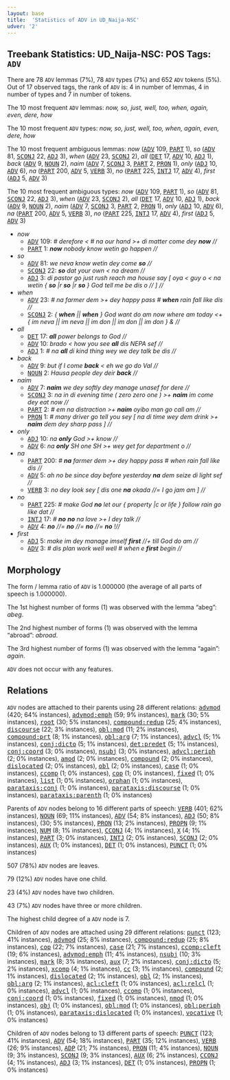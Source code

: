 ```yaml
---
layout: base
title:  'Statistics of ADV in UD_Naija-NSC'
udver: '2'
---
```


## Treebank Statistics: UD_Naija-NSC: POS Tags: `ADV`

There are 78 `ADV` lemmas (7%), 78 `ADV` types (7%) and 652 `ADV` tokens (5%).
Out of 17 observed tags, the rank of `ADV` is: 4 in number of lemmas, 4 in number of types and 7 in number of tokens.

The 10 most frequent `ADV` lemmas: <em>now, so, just, well, too, when, again, even, dere, how</em>

The 10 most frequent `ADV` types:  <em>now, so, just, well, too, when, again, even, dere, how</em>

The 10 most frequent ambiguous lemmas: <em>now</em> (<tt><a href="pcm_nsc-pos-ADV.html">ADV</a></tt> 109, <tt><a href="pcm_nsc-pos-PART.html">PART</a></tt> 1), <em>so</em> (<tt><a href="pcm_nsc-pos-ADV.html">ADV</a></tt> 81, <tt><a href="pcm_nsc-pos-SCONJ.html">SCONJ</a></tt> 22, <tt><a href="pcm_nsc-pos-ADJ.html">ADJ</a></tt> 3), <em>when</em> (<tt><a href="pcm_nsc-pos-ADV.html">ADV</a></tt> 23, <tt><a href="pcm_nsc-pos-SCONJ.html">SCONJ</a></tt> 2), <em>all</em> (<tt><a href="pcm_nsc-pos-DET.html">DET</a></tt> 17, <tt><a href="pcm_nsc-pos-ADV.html">ADV</a></tt> 10, <tt><a href="pcm_nsc-pos-ADJ.html">ADJ</a></tt> 1), <em>back</em> (<tt><a href="pcm_nsc-pos-ADV.html">ADV</a></tt> 9, <tt><a href="pcm_nsc-pos-NOUN.html">NOUN</a></tt> 2), <em>naim</em> (<tt><a href="pcm_nsc-pos-ADV.html">ADV</a></tt> 7, <tt><a href="pcm_nsc-pos-SCONJ.html">SCONJ</a></tt> 3, <tt><a href="pcm_nsc-pos-PART.html">PART</a></tt> 2, <tt><a href="pcm_nsc-pos-PRON.html">PRON</a></tt> 1), <em>only</em> (<tt><a href="pcm_nsc-pos-ADJ.html">ADJ</a></tt> 10, <tt><a href="pcm_nsc-pos-ADV.html">ADV</a></tt> 6), <em>na</em> (<tt><a href="pcm_nsc-pos-PART.html">PART</a></tt> 200, <tt><a href="pcm_nsc-pos-ADV.html">ADV</a></tt> 5, <tt><a href="pcm_nsc-pos-VERB.html">VERB</a></tt> 3), <em>no</em> (<tt><a href="pcm_nsc-pos-PART.html">PART</a></tt> 225, <tt><a href="pcm_nsc-pos-INTJ.html">INTJ</a></tt> 17, <tt><a href="pcm_nsc-pos-ADV.html">ADV</a></tt> 4), <em>first</em> (<tt><a href="pcm_nsc-pos-ADJ.html">ADJ</a></tt> 5, <tt><a href="pcm_nsc-pos-ADV.html">ADV</a></tt> 3)

The 10 most frequent ambiguous types:  <em>now</em> (<tt><a href="pcm_nsc-pos-ADV.html">ADV</a></tt> 109, <tt><a href="pcm_nsc-pos-PART.html">PART</a></tt> 1), <em>so</em> (<tt><a href="pcm_nsc-pos-ADV.html">ADV</a></tt> 81, <tt><a href="pcm_nsc-pos-SCONJ.html">SCONJ</a></tt> 22, <tt><a href="pcm_nsc-pos-ADJ.html">ADJ</a></tt> 3), <em>when</em> (<tt><a href="pcm_nsc-pos-ADV.html">ADV</a></tt> 23, <tt><a href="pcm_nsc-pos-SCONJ.html">SCONJ</a></tt> 2), <em>all</em> (<tt><a href="pcm_nsc-pos-DET.html">DET</a></tt> 17, <tt><a href="pcm_nsc-pos-ADV.html">ADV</a></tt> 10, <tt><a href="pcm_nsc-pos-ADJ.html">ADJ</a></tt> 1), <em>back</em> (<tt><a href="pcm_nsc-pos-ADV.html">ADV</a></tt> 9, <tt><a href="pcm_nsc-pos-NOUN.html">NOUN</a></tt> 2), <em>naim</em> (<tt><a href="pcm_nsc-pos-ADV.html">ADV</a></tt> 7, <tt><a href="pcm_nsc-pos-SCONJ.html">SCONJ</a></tt> 3, <tt><a href="pcm_nsc-pos-PART.html">PART</a></tt> 2, <tt><a href="pcm_nsc-pos-PRON.html">PRON</a></tt> 1), <em>only</em> (<tt><a href="pcm_nsc-pos-ADJ.html">ADJ</a></tt> 10, <tt><a href="pcm_nsc-pos-ADV.html">ADV</a></tt> 6), <em>na</em> (<tt><a href="pcm_nsc-pos-PART.html">PART</a></tt> 200, <tt><a href="pcm_nsc-pos-ADV.html">ADV</a></tt> 5, <tt><a href="pcm_nsc-pos-VERB.html">VERB</a></tt> 3), <em>no</em> (<tt><a href="pcm_nsc-pos-PART.html">PART</a></tt> 225, <tt><a href="pcm_nsc-pos-INTJ.html">INTJ</a></tt> 17, <tt><a href="pcm_nsc-pos-ADV.html">ADV</a></tt> 4), <em>first</em> (<tt><a href="pcm_nsc-pos-ADJ.html">ADJ</a></tt> 5, <tt><a href="pcm_nsc-pos-ADV.html">ADV</a></tt> 3)


* <em>now</em>
  * <tt><a href="pcm_nsc-pos-ADV.html">ADV</a></tt> 109: <em># derefore < # na our hand >+ di matter come dey <b>now</b> //</em>
  * <tt><a href="pcm_nsc-pos-PART.html">PART</a></tt> 1: <em><b>now</b> nobody know wetin go happen //</em>
* <em>so</em>
  * <tt><a href="pcm_nsc-pos-ADV.html">ADV</a></tt> 81: <em>we neva know wetin dey come <b>so</b> //</em>
  * <tt><a href="pcm_nsc-pos-SCONJ.html">SCONJ</a></tt> 22: <em><b>so</b> dat your own < na dream //</em>
  * <tt><a href="pcm_nsc-pos-ADJ.html">ADJ</a></tt> 3: <em>di pastor go just rush reach ma house say [ oya < guy o < na wetin { <b>so</b> |r <b>so</b> |r <b>so</b> } God tell me be dis o // ] //</em>
* <em>when</em>
  * <tt><a href="pcm_nsc-pos-ADV.html">ADV</a></tt> 23: <em># na farmer dem >+ dey happy pass # <b>when</b> rain fall like dis //</em>
  * <tt><a href="pcm_nsc-pos-SCONJ.html">SCONJ</a></tt> 2: <em>{ <b>when</b> || <b>when</b> } God want do am now where am today <+ { im neva || im neva || im don || im don || im don } & //</em>
* <em>all</em>
  * <tt><a href="pcm_nsc-pos-DET.html">DET</a></tt> 17: <em><b>all</b> power belongs to God //</em>
  * <tt><a href="pcm_nsc-pos-ADV.html">ADV</a></tt> 10: <em>brado < how you see <b>all</b> dis NEPA sef //</em>
  * <tt><a href="pcm_nsc-pos-ADJ.html">ADJ</a></tt> 1: <em># na <b>all</b> di kind thing wey we dey talk be dis //</em>
* <em>back</em>
  * <tt><a href="pcm_nsc-pos-ADV.html">ADV</a></tt> 9: <em>but if I come <b>back</b> < eh we go do Val //</em>
  * <tt><a href="pcm_nsc-pos-NOUN.html">NOUN</a></tt> 2: <em>Hausa people dey deir <b>back</b> //</em>
* <em>naim</em>
  * <tt><a href="pcm_nsc-pos-ADV.html">ADV</a></tt> 7: <em><b>naim</b> we dey softly dey manage unasef for dere //</em>
  * <tt><a href="pcm_nsc-pos-SCONJ.html">SCONJ</a></tt> 3: <em>na in di evening time ( zero zero one ) >+ <b>naim</b> im come dey eat now //</em>
  * <tt><a href="pcm_nsc-pos-PART.html">PART</a></tt> 2: <em># em na distraction >+ <b>naim</b> oyibo man go call am //</em>
  * <tt><a href="pcm_nsc-pos-PRON.html">PRON</a></tt> 1: <em># many driver go tell you sey [ na di time wey dem drink >+ <b>naim</b> dem dey sharp pass ] //</em>
* <em>only</em>
  * <tt><a href="pcm_nsc-pos-ADJ.html">ADJ</a></tt> 10: <em>na <b>only</b> God >+ know //</em>
  * <tt><a href="pcm_nsc-pos-ADV.html">ADV</a></tt> 6: <em>na <b>only</b> SH one SH >+ wey get for department o //</em>
* <em>na</em>
  * <tt><a href="pcm_nsc-pos-PART.html">PART</a></tt> 200: <em># <b>na</b> farmer dem >+ dey happy pass # when rain fall like dis //</em>
  * <tt><a href="pcm_nsc-pos-ADV.html">ADV</a></tt> 5: <em>ah no be since day before yesterday <b>na</b> dem seize di light sef //</em>
  * <tt><a href="pcm_nsc-pos-VERB.html">VERB</a></tt> 3: <em>no dey look sey [ dis one <b>na</b> okada //= I go jam am ] //</em>
* <em>no</em>
  * <tt><a href="pcm_nsc-pos-PART.html">PART</a></tt> 225: <em># make God <b>no</b> let our { property |c or life } follow rain go like dat //</em>
  * <tt><a href="pcm_nsc-pos-INTJ.html">INTJ</a></tt> 17: <em># <b>no</b> <b>no</b> na love >+ I dey talk //</em>
  * <tt><a href="pcm_nsc-pos-ADV.html">ADV</a></tt> 4: <em><b>no</b> //= <b>no</b> //= <b>no</b> //= <b>no</b> !//</em>
* <em>first</em>
  * <tt><a href="pcm_nsc-pos-ADJ.html">ADJ</a></tt> 5: <em>make im dey manage imself <b>first</b> //+ till God do am //</em>
  * <tt><a href="pcm_nsc-pos-ADV.html">ADV</a></tt> 3: <em># dis plan work well well # when e <b>first</b> begin //</em>

## Morphology

The form / lemma ratio of `ADV` is 1.000000 (the average of all parts of speech is 1.000000).

The 1st highest number of forms (1) was observed with the lemma “abeg”: <em>abeg</em>.

The 2nd highest number of forms (1) was observed with the lemma “abroad”: <em>abroad</em>.

The 3rd highest number of forms (1) was observed with the lemma “again”: <em>again</em>.

`ADV` does not occur with any features.


## Relations

`ADV` nodes are attached to their parents using 28 different relations: <tt><a href="pcm_nsc-dep-advmod.html">advmod</a></tt> (420; 64% instances), <tt><a href="pcm_nsc-dep-advmod-emph.html">advmod:emph</a></tt> (59; 9% instances), <tt><a href="pcm_nsc-dep-mark.html">mark</a></tt> (30; 5% instances), <tt><a href="pcm_nsc-dep-root.html">root</a></tt> (30; 5% instances), <tt><a href="pcm_nsc-dep-compound-redup.html">compound:redup</a></tt> (25; 4% instances), <tt><a href="pcm_nsc-dep-discourse.html">discourse</a></tt> (22; 3% instances), <tt><a href="pcm_nsc-dep-obl-mod.html">obl:mod</a></tt> (11; 2% instances), <tt><a href="pcm_nsc-dep-compound-prt.html">compound:prt</a></tt> (8; 1% instances), <tt><a href="pcm_nsc-dep-obl-arg.html">obl:arg</a></tt> (7; 1% instances), <tt><a href="pcm_nsc-dep-advcl.html">advcl</a></tt> (5; 1% instances), <tt><a href="pcm_nsc-dep-conj-dicto.html">conj:dicto</a></tt> (5; 1% instances), <tt><a href="pcm_nsc-dep-det-predet.html">det:predet</a></tt> (5; 1% instances), <tt><a href="pcm_nsc-dep-conj-coord.html">conj:coord</a></tt> (3; 0% instances), <tt><a href="pcm_nsc-dep-nsubj.html">nsubj</a></tt> (3; 0% instances), <tt><a href="pcm_nsc-dep-advcl-periph.html">advcl:periph</a></tt> (2; 0% instances), <tt><a href="pcm_nsc-dep-amod.html">amod</a></tt> (2; 0% instances), <tt><a href="pcm_nsc-dep-compound.html">compound</a></tt> (2; 0% instances), <tt><a href="pcm_nsc-dep-dislocated.html">dislocated</a></tt> (2; 0% instances), <tt><a href="pcm_nsc-dep-obl.html">obl</a></tt> (2; 0% instances), <tt><a href="pcm_nsc-dep-case.html">case</a></tt> (1; 0% instances), <tt><a href="pcm_nsc-dep-ccomp.html">ccomp</a></tt> (1; 0% instances), <tt><a href="pcm_nsc-dep-cop.html">cop</a></tt> (1; 0% instances), <tt><a href="pcm_nsc-dep-fixed.html">fixed</a></tt> (1; 0% instances), <tt><a href="pcm_nsc-dep-list.html">list</a></tt> (1; 0% instances), <tt><a href="pcm_nsc-dep-orphan.html">orphan</a></tt> (1; 0% instances), <tt><a href="pcm_nsc-dep-parataxis-conj.html">parataxis:conj</a></tt> (1; 0% instances), <tt><a href="pcm_nsc-dep-parataxis-discourse.html">parataxis:discourse</a></tt> (1; 0% instances), <tt><a href="pcm_nsc-dep-parataxis-parenth.html">parataxis:parenth</a></tt> (1; 0% instances)

Parents of `ADV` nodes belong to 16 different parts of speech: <tt><a href="pcm_nsc-pos-VERB.html">VERB</a></tt> (401; 62% instances), <tt><a href="pcm_nsc-pos-NOUN.html">NOUN</a></tt> (69; 11% instances), <tt><a href="pcm_nsc-pos-ADV.html">ADV</a></tt> (54; 8% instances), <tt><a href="pcm_nsc-pos-ADJ.html">ADJ</a></tt> (50; 8% instances),  (30; 5% instances), <tt><a href="pcm_nsc-pos-PRON.html">PRON</a></tt> (13; 2% instances), <tt><a href="pcm_nsc-pos-PROPN.html">PROPN</a></tt> (9; 1% instances), <tt><a href="pcm_nsc-pos-NUM.html">NUM</a></tt> (8; 1% instances), <tt><a href="pcm_nsc-pos-CCONJ.html">CCONJ</a></tt> (4; 1% instances), <tt><a href="pcm_nsc-pos-X.html">X</a></tt> (4; 1% instances), <tt><a href="pcm_nsc-pos-PART.html">PART</a></tt> (3; 0% instances), <tt><a href="pcm_nsc-pos-INTJ.html">INTJ</a></tt> (2; 0% instances), <tt><a href="pcm_nsc-pos-SCONJ.html">SCONJ</a></tt> (2; 0% instances), <tt><a href="pcm_nsc-pos-AUX.html">AUX</a></tt> (1; 0% instances), <tt><a href="pcm_nsc-pos-DET.html">DET</a></tt> (1; 0% instances), <tt><a href="pcm_nsc-pos-PUNCT.html">PUNCT</a></tt> (1; 0% instances)

507 (78%) `ADV` nodes are leaves.

79 (12%) `ADV` nodes have one child.

23 (4%) `ADV` nodes have two children.

43 (7%) `ADV` nodes have three or more children.

The highest child degree of a `ADV` node is 7.

Children of `ADV` nodes are attached using 29 different relations: <tt><a href="pcm_nsc-dep-punct.html">punct</a></tt> (123; 41% instances), <tt><a href="pcm_nsc-dep-advmod.html">advmod</a></tt> (25; 8% instances), <tt><a href="pcm_nsc-dep-compound-redup.html">compound:redup</a></tt> (25; 8% instances), <tt><a href="pcm_nsc-dep-cop.html">cop</a></tt> (22; 7% instances), <tt><a href="pcm_nsc-dep-case.html">case</a></tt> (21; 7% instances), <tt><a href="pcm_nsc-dep-ccomp-cleft.html">ccomp:cleft</a></tt> (19; 6% instances), <tt><a href="pcm_nsc-dep-advmod-emph.html">advmod:emph</a></tt> (11; 4% instances), <tt><a href="pcm_nsc-dep-nsubj.html">nsubj</a></tt> (10; 3% instances), <tt><a href="pcm_nsc-dep-mark.html">mark</a></tt> (8; 3% instances), <tt><a href="pcm_nsc-dep-aux.html">aux</a></tt> (7; 2% instances), <tt><a href="pcm_nsc-dep-conj-dicto.html">conj:dicto</a></tt> (5; 2% instances), <tt><a href="pcm_nsc-dep-xcomp.html">xcomp</a></tt> (4; 1% instances), <tt><a href="pcm_nsc-dep-cc.html">cc</a></tt> (3; 1% instances), <tt><a href="pcm_nsc-dep-compound.html">compound</a></tt> (2; 1% instances), <tt><a href="pcm_nsc-dep-dislocated.html">dislocated</a></tt> (2; 1% instances), <tt><a href="pcm_nsc-dep-obl.html">obl</a></tt> (2; 1% instances), <tt><a href="pcm_nsc-dep-obl-arg.html">obl:arg</a></tt> (2; 1% instances), <tt><a href="pcm_nsc-dep-acl-cleft.html">acl:cleft</a></tt> (1; 0% instances), <tt><a href="pcm_nsc-dep-acl-relcl.html">acl:relcl</a></tt> (1; 0% instances), <tt><a href="pcm_nsc-dep-advcl.html">advcl</a></tt> (1; 0% instances), <tt><a href="pcm_nsc-dep-ccomp.html">ccomp</a></tt> (1; 0% instances), <tt><a href="pcm_nsc-dep-conj-coord.html">conj:coord</a></tt> (1; 0% instances), <tt><a href="pcm_nsc-dep-fixed.html">fixed</a></tt> (1; 0% instances), <tt><a href="pcm_nsc-dep-nmod.html">nmod</a></tt> (1; 0% instances), <tt><a href="pcm_nsc-dep-obj.html">obj</a></tt> (1; 0% instances), <tt><a href="pcm_nsc-dep-obl-mod.html">obl:mod</a></tt> (1; 0% instances), <tt><a href="pcm_nsc-dep-obl-periph.html">obl:periph</a></tt> (1; 0% instances), <tt><a href="pcm_nsc-dep-parataxis-dislocated.html">parataxis:dislocated</a></tt> (1; 0% instances), <tt><a href="pcm_nsc-dep-vocative.html">vocative</a></tt> (1; 0% instances)

Children of `ADV` nodes belong to 13 different parts of speech: <tt><a href="pcm_nsc-pos-PUNCT.html">PUNCT</a></tt> (123; 41% instances), <tt><a href="pcm_nsc-pos-ADV.html">ADV</a></tt> (54; 18% instances), <tt><a href="pcm_nsc-pos-PART.html">PART</a></tt> (35; 12% instances), <tt><a href="pcm_nsc-pos-VERB.html">VERB</a></tt> (26; 9% instances), <tt><a href="pcm_nsc-pos-ADP.html">ADP</a></tt> (21; 7% instances), <tt><a href="pcm_nsc-pos-PRON.html">PRON</a></tt> (11; 4% instances), <tt><a href="pcm_nsc-pos-NOUN.html">NOUN</a></tt> (9; 3% instances), <tt><a href="pcm_nsc-pos-SCONJ.html">SCONJ</a></tt> (9; 3% instances), <tt><a href="pcm_nsc-pos-AUX.html">AUX</a></tt> (6; 2% instances), <tt><a href="pcm_nsc-pos-CCONJ.html">CCONJ</a></tt> (4; 1% instances), <tt><a href="pcm_nsc-pos-ADJ.html">ADJ</a></tt> (3; 1% instances), <tt><a href="pcm_nsc-pos-DET.html">DET</a></tt> (1; 0% instances), <tt><a href="pcm_nsc-pos-PROPN.html">PROPN</a></tt> (1; 0% instances)

